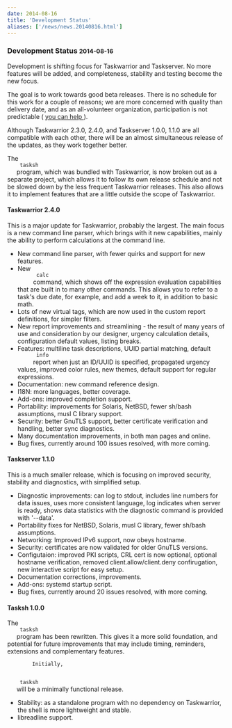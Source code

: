 ```yaml
---
date: 2014-08-16
title: 'Development Status'
aliases: ['/news/news.20140816.html']
---
```

<div class="col-md-8 main">
 <div class="row">
  <h3>
   Development Status
   <small>
    2014-08-16
   </small>
  </h3>
  <p>
   Development is shifting focus for Taskwarrior and Taskserver. No
            more features will be added, and completeness, stability and testing
            become the new focus.
  </p>
  <p>
   The goal is to work towards good beta releases. There is no schedule
            for this work for a couple of reasons; we are more concerned with
            quality than delivery date, and as an all-volunteer organization,
            participation is not predictable
            (
   <a href="/docs/contribute.html">
    you can help
   </a>
   ).
  </p>
  <p>
   Although Taskwarrior 2.3.0, 2.4.0, and Taskserver 1.0.0, 1.1.0 are
            all compatible with each other, there will be an almost simultaneous
            release of the updates, as they work together better.
  </p>
  <p>
   The
   <code>
    tasksh
   </code>
   program, which was bundled with Taskwarrior,
            is now broken out as a separate project, which allows it to follow
            its own release schedule and not be slowed down by the less frequent
            Taskwarrior releases. This also allows it to implement features that
            are a little outside the scope of Taskwarrior.
  </p>
  <h4>
   Taskwarrior 2.4.0
  </h4>
  <p>
   This is a major update for Taskwarrior, probably the largest. The
            main focus is a new command line parser, which brings with it new
            capabilities, mainly the ability to perform calculations at the
            command line.
   <ul>
    <li>
     New command line parser, with fewer quirks and support for new
                features.
    </li>
    <li>
     New
     <code>
      calc
     </code>
     command, which shows off the expression
                evaluation capabilities that are built in to many other commands.
                This allows you to refer to a task's due date, for example, and
                add a week to it, in addition to basic math.
    </li>
    <li>
     Lots of new virtual tags, which are now used in the custom report
                definitions, for simpler filters.
    </li>
    <li>
     New report improvements and streamlining - the result of many
                years of use and consideration by our designer, urgency calculation
                details, configuration default values, listing breaks.
    </li>
    <li>
     Features: multiline task descriptions, UUID partial matching,
                default
     <code>
      info
     </code>
     report when just an ID/UUID is specified,
                propagated urgency values, improved color rules, new themes,
                default support for regular expressions.
    </li>
    <li>
     Documentation: new command reference design.
    </li>
    <li>
     I18N: more languages, better coverage.
    </li>
    <li>
     Add-ons: improved completion support.
    </li>
    <li>
     Portability: improvements for Solaris, NetBSD, fewer sh/bash
                assumptions, musl C library support.
    </li>
    <li>
     Security: better GnuTLS support, better certificate verification
                and handling, better sync diagnostics.
    </li>
    <li>
     Many documentation improvements, in both man pages and online.
    </li>
    <li>
     Bug fixes, currently around 100 issues resolved, with more coming.
    </li>
   </ul>
  </p>
  <h4>
   Taskserver 1.1.0
  </h4>
  <p>
   This is a much smaller release, which is focusing on improved security,
           stability and diagnostics, with simplified setup.
   <ul>
    <li>
     Diagnostic improvements: can log to stdout, includes line numbers
               for data issues, uses more consistent language, log indicates when
               server is ready, shows data statistics with the diagnostic command
               is provided with '--data'.
    </li>
    <li>
     Portability fixes for NetBSD, Solaris, musl C library, fewer
               sh/bash assumptions.
    </li>
    <li>
     Networking: Improved IPv6 support, now obeys hostname.
    </li>
    <li>
     Security: certificates are now validated for older GnuTLS versions.
    </li>
    <li>
     Configutaion: improved PKI scripts, CRL cert is now optional,
               optional hostname verification, removed client.allow/client.deny
               confirugation, new interactive script for easy setup.
    </li>
    <li>
     Documentation corrections, improvements.
    </li>
    <li>
     Add-ons: systemd startup script.
    </li>
    <li>
     Bug fixes, currently around 20 issues resolved, with more coming.
    </li>
   </ul>
  </p>
  <h4>
   Tasksh 1.0.0
  </h4>
  <p>
   The
   <code>
    tasksh
   </code>
   program has been rewritten. This gives it a
            more solid foundation, and potential for future improvements that
            may include timing, reminders, extensions and complementary features.

            Initially,
   <code>
    tasksh
   </code>
   will be a minimally functional release.
   <ul>
    <li>
     Stability: as a standalone program with no dependency on
                Taskwarrior, the shell is more lightweight and stable.
    </li>
    <li>
     libreadline support.
    </li>
   </ul>
  </p>
 </div>
</div>

